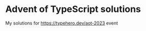 Advent of TypeScript solutions
==============================

My solutions for https://typehero.dev/aot-2023 event
